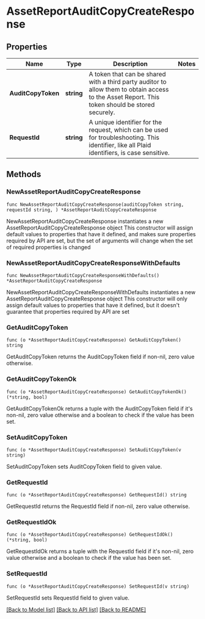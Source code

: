 # AssetReportAuditCopyCreateResponse

## Properties

Name | Type | Description | Notes
------------ | ------------- | ------------- | -------------
**AuditCopyToken** | **string** | A token that can be shared with a third party auditor to allow them to obtain access to the Asset Report. This token should be stored securely. | 
**RequestId** | **string** | A unique identifier for the request, which can be used for troubleshooting. This identifier, like all Plaid identifiers, is case sensitive. | 

## Methods

### NewAssetReportAuditCopyCreateResponse

`func NewAssetReportAuditCopyCreateResponse(auditCopyToken string, requestId string, ) *AssetReportAuditCopyCreateResponse`

NewAssetReportAuditCopyCreateResponse instantiates a new AssetReportAuditCopyCreateResponse object
This constructor will assign default values to properties that have it defined,
and makes sure properties required by API are set, but the set of arguments
will change when the set of required properties is changed

### NewAssetReportAuditCopyCreateResponseWithDefaults

`func NewAssetReportAuditCopyCreateResponseWithDefaults() *AssetReportAuditCopyCreateResponse`

NewAssetReportAuditCopyCreateResponseWithDefaults instantiates a new AssetReportAuditCopyCreateResponse object
This constructor will only assign default values to properties that have it defined,
but it doesn't guarantee that properties required by API are set

### GetAuditCopyToken

`func (o *AssetReportAuditCopyCreateResponse) GetAuditCopyToken() string`

GetAuditCopyToken returns the AuditCopyToken field if non-nil, zero value otherwise.

### GetAuditCopyTokenOk

`func (o *AssetReportAuditCopyCreateResponse) GetAuditCopyTokenOk() (*string, bool)`

GetAuditCopyTokenOk returns a tuple with the AuditCopyToken field if it's non-nil, zero value otherwise
and a boolean to check if the value has been set.

### SetAuditCopyToken

`func (o *AssetReportAuditCopyCreateResponse) SetAuditCopyToken(v string)`

SetAuditCopyToken sets AuditCopyToken field to given value.


### GetRequestId

`func (o *AssetReportAuditCopyCreateResponse) GetRequestId() string`

GetRequestId returns the RequestId field if non-nil, zero value otherwise.

### GetRequestIdOk

`func (o *AssetReportAuditCopyCreateResponse) GetRequestIdOk() (*string, bool)`

GetRequestIdOk returns a tuple with the RequestId field if it's non-nil, zero value otherwise
and a boolean to check if the value has been set.

### SetRequestId

`func (o *AssetReportAuditCopyCreateResponse) SetRequestId(v string)`

SetRequestId sets RequestId field to given value.



[[Back to Model list]](../README.md#documentation-for-models) [[Back to API list]](../README.md#documentation-for-api-endpoints) [[Back to README]](../README.md)


